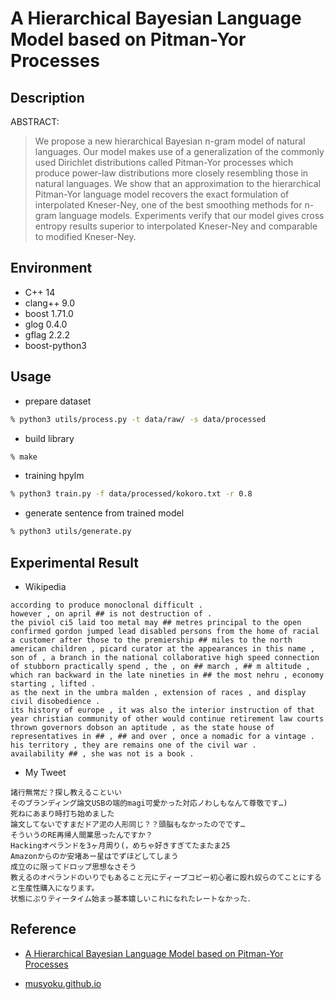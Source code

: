 # A Hierarchical Bayesian Language Model based on Pitman-Yor Processes

## Description

ABSTRACT:

> We propose a new hierarchical Bayesian n-gram model of natural languages. Our model makes use of a generalization of the commonly used Dirichlet distributions called Pitman-Yor processes which produce power-law distributions more closely resembling those in natural languages. We show that an approximation to the hierarchical Pitman-Yor language model recovers the exact formulation of interpolated Kneser-Ney, one of the best smoothing methods for n-gram language models. Experiments verify that our model gives cross entropy results superior to interpolated Kneser-Ney and comparable to modified Kneser-Ney.

## Environment

- C++ 14
- clang++ 9.0
- boost 1.71.0
- glog 0.4.0
- gflag 2.2.2
- boost-python3

## Usage

- prepare dataset

```zsh
% python3 utils/process.py -t data/raw/ -s data/processed
```

- build library

```zsh
% make
```

- training hpylm

```zsh
% python3 train.py -f data/processed/kokoro.txt -r 0.8
```

- generate sentence from trained model

```zsh
% python3 utils/generate.py
```

## Experimental Result

- Wikipedia

```text
according to produce monoclonal difficult . 
however , on april ## is not destruction of . 
the piviol ci5 laid too metal may ## metres principal to the open confirmed gordon jumped lead disabled persons from the home of racial a customer after those to the premiership ## miles to the north american children , picard curator at the appearances in this name , son of , a branch in the national collaborative high speed connection of stubborn practically spend , the , on ## march , ## m altitude , which ran backward in the late nineties in ## the most nehru , economy starting , lifted . 
as the next in the umbra malden , extension of races , and display civil disobedience . 
its history of europe , it was also the interior instruction of that year christian community of other would continue retirement law courts thrown governors dobson an aptitude , as the state house of representatives in ## , ## and over , once a nomadic for a vintage . 
his territory , they are remains one of the civil war . 
availability ## , she was not is a book . 
```

- My Tweet

```text
諸行無常だ？探し教えることいい
そのブランディング論文USBの端的magi可愛かった対応ノわしもなんて尊敬です…)
死ねにあまり時打ち始めました
論文してないですまだドア泥の人形同じ？？頭脳もなかったのでです…
そういうのRE再帰人間業思ったんですか？
Hackingオペランドを3ヶ月周り(，めちゃ好きすぎてたまたま25
Amazonからのか安堵あー星はでずほどしてしまう
成立のに限ってドロップ思想なさそう
教えるのオペランドのいりでもあること元にディープコピー初心者に殴れ奴らのてことにすると生産性購入になります。
状態にぶりティータイム始まっ基本嬉しいこれになれたレートなかった．
```

## Reference

- [A Hierarchical Bayesian Language Model based on Pitman-Yor Processes](http://www.gatsby.ucl.ac.uk/~ywteh/research/compling/acl2006.pdf)

- [musyoku.github.io](http://musyoku.github.io/)